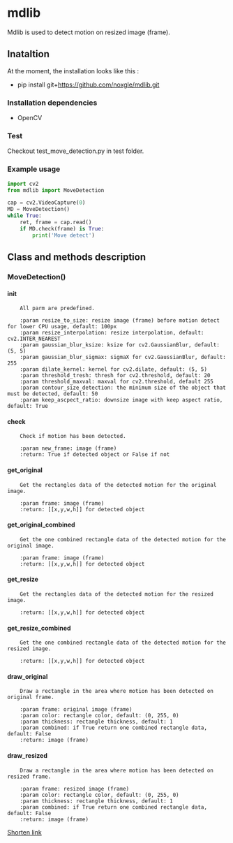 # mdlib

Mdlib is used to detect motion on resized image (frame).

## Inataltion

At the moment, the installation looks like this :

* pip install git+https://github.com/noxgle/mdlib.git

### Installation dependencies

* OpenCV

### Test

Checkout test_move_detection.py in test folder.

### Example usage

```python
import cv2
from mdlib import MoveDetection

cap = cv2.VideoCapture(0)
MD = MoveDetection()
while True:
    ret, frame = cap.read()
    if MD.check(frame) is True:
        print('Move detect')
```

## Class and methods description

### MoveDetection()

#### init

        All parm are predefined.    

        :param resize_to_size: resize image (frame) before motion detect for lower CPU usage, default: 100px
        :param resize_interpolation: resize interpolation, default: cv2.INTER_NEAREST
        :param gaussian_blur_ksize: ksize for cv2.GaussianBlur, default: (5, 5)
        :param gaussian_blur_sigmax: sigmaX for cv2.GaussianBlur, default: 255
        :param dilate_kernel: kernel for cv2.dilate, default: (5, 5)
        :param threshold_tresh: thresh for cv2.threshold, default: 20
        :param threshold_maxval: maxval for cv2.threshold, default 255
        :param contour_size_detection: the minimum size of the object that must be detected, default: 50
        :param keep_ascpect_ratio: downsize image with keep aspect ratio, default: True

#### check

        Check if motion has been detected.

        :param new_frame: image (frame)
        :return: True if detected object or False if not

#### get_original

        Get the rectangles data of the detected motion for the original image.

        :param frame: image (frame)
        :return: [[x,y,w,h]] for detected object

#### get_original_combined

        Get the one combined rectangle data of the detected motion for the original image.

        :param frame: image (frame)
        :return: [[x,y,w,h]] for detected object

#### get_resize

        Get the rectangles data of the detected motion for the resized image.

        :return: [[x,y,w,h]] for detected object

#### get_resize_combined

        Get the one combined rectangle data of the detected motion for the resized image.

        :return: [[x,y,w,h]] for detected object

#### draw_original

        Draw a rectangle in the area where motion has been detected on original frame.

        :param frame: original image (frame)
        :param color: rectangle color, default: (0, 255, 0)
        :param thickness: rectangle thickness, default: 1
        :param combined: if True return one combined rectangle data, default: False
        :return: image (frame)

#### draw_resized

        Draw a rectangle in the area where motion has been detected on resized frame.
        
        :param frame: resized image (frame)
        :param color: rectangle color, default: (0, 255, 0)
        :param thickness: rectangle thickness, default: 1
        :param combined: if True return one combined rectangle data, default: False
        :return: image (frame)

[Shorten link](https://lvk.pl)
